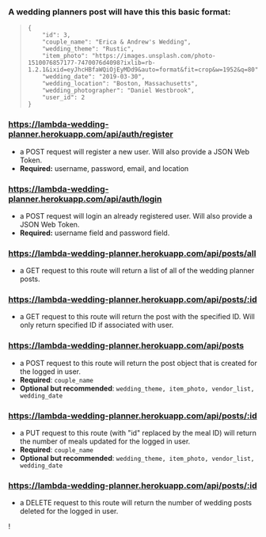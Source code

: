 ### A wedding planners post will have this this basic format: 
>     {
>         "id": 3,
>         "couple_name": "Erica & Andrew's Wedding",
>         "wedding_theme": "Rustic",
>         "item_photo": "https://images.unsplash.com/photo-1510076857177-7470076d4098?ixlib=rb-1.2.1&ixid=eyJhcHBfaWQiOjEyMDd9&auto=format&fit=crop&w=1952&q=80",
>         "wedding_date": "2019-03-30",
>         "wedding_location": "Boston, Massachusetts", 
>         "wedding_photographer": "Daniel Westbrook",
>         "user_id": 2
>     }


### https://lambda-wedding-planner.herokuapp.com/api/auth/register
* a POST request will register a new user. Will also provide a JSON Web Token. 
* **Required:** username, password, email, and location

### https://lambda-wedding-planner.herokuapp.com/api/auth/login
* a POST request will login an already registered user. Will also provide a JSON Web Token. 
* **Required:** username field and password field.


### https://lambda-wedding-planner.herokuapp.com/api/posts/all
* a GET request to this route will return a list of all of the wedding planner posts. 

### https://lambda-wedding-planner.herokuapp.com/api/posts/:id
* a GET request to this route will return the post with the specified ID. Will only return specified ID if associated with user. 

### https://lambda-wedding-planner.herokuapp.com/api/posts
* a POST request to this route will return the post object that is created for the logged in user.
* **Required**: `couple_name`
* **Optional but recommended**: `wedding_theme, item_photo, vendor_list, wedding_date`

### https://lambda-wedding-planner.herokuapp.com/api/posts/:id
* a PUT request to this route (with "id" replaced by the meal ID) will return the number of meals updated for the logged in user. 
* **Required**: `couple_name`
* **Optional but recommended**: `wedding_theme, item_photo, vendor_list, wedding_date`

### https://lambda-wedding-planner.herokuapp.com/api/posts/:id
* a DELETE request to this route will return the number of wedding posts deleted for the logged in user. 

!